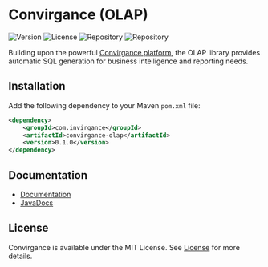# Convirgance (OLAP)

![Version](https://img.shields.io/badge/Version-pre&dash;release-blue) ![License](https://img.shields.io/badge/License-MIT-green) ![Repository](https://img.shields.io/badge/Platform-Java-gold) ![Repository](https://img.shields.io/badge/Repository-Maven_Central-red)

Building upon the powerful [Convirgance platform](https://github.com/InvirganceOpenSource/convirgance/), the OLAP library provides automatic SQL generation for business intelligence and reporting needs.

## Installation

Add the following dependency to your Maven `pom.xml` file:

```xml
<dependency>
    <groupId>com.invirgance</groupId>
    <artifactId>convirgance-olap</artifactId>
    <version>0.1.0</version>
</dependency>
```

## Documentation

- [Documentation](https://docs.invirgance.com/convirgance/latest/#/olap?id=online-analytical-processing-olap)
- [JavaDocs](https://docs.invirgance.com/javadocs/convirgance-olap/)


## License

Convirgance is available under the MIT License. See [License](LICENSE.md) for more details.
